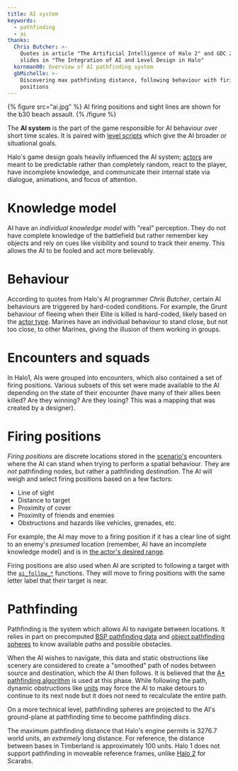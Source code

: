 ```yaml
---
title: AI system
keywords:
  - pathfinding
  - ai
thanks:
  Chris Butcher: >-
    Quotes in article "The Artificial Intelligence of Halo 2" and GDC 2002
    slides in "The Integration of AI and Level Design in Halo"
  kornman00: Overview of AI pathfinding system
  gbMichelle: >-
    Discovering max pathfinding distance, following behaviour with firing
    positions
---
```

{% figure src="ai.jpg" %}
AI firing positions and sight lines are shown for the b30 beach assault.
{% /figure %}

The **AI system** is the part of the game responsible for AI behaviour over short time scales. It is paired with [level scripts](~scripting) which give the AI broader or situational goals.

Halo's game design goals heavily influenced the AI system; [actors](~actor) are meant to be predictable rather than completely random, react to the player, have incomplete knowledge, and communicate their internal state via dialogue, animations, and focus of attention.

# Knowledge model
AI have an _individual knowledge model_ with "real" perception. They do not have complete knowledge of the battlefield but rather remember key objects and rely on cues like visibility and sound to track their enemy. This allows the AI to be fooled and act more believably.

# Behaviour
According to quotes from Halo's AI programmer _Chris Butcher_, certain AI behaviours are triggered by hard-coded conditions. For example, the Grunt behaviour of fleeing when their Elite is killed is hard-coded, likely based on the [actor type](~actor#tag-field-type). Marines have an individual behaviour to stand close, but not too close, to other Marines, giving the illusion of them working in groups.

# Encounters and squads
In Halo1, AIs were grouped into encounters, which also contained a set of firing positions. Various subsets of this set were made available to the AI depending on the state of their encounter (have many of their allies been killed? Are they winning? Are they losing? This was a mapping that was created by a designer).

# Firing positions
_Firing positions_ are discrete locations stored in the [scenario's](~scenario) encounters where the AI can stand when trying to perform a spatial behaviour. They are _not_ pathfinding nodes, but rather a pathfinding _destination_. The AI will weigh and select firing positions based on a few factors:

* Line of sight
* Distance to target
* Proximity of cover
* Proximity of friends and enemies
* Obstructions and hazards like vehicles, grenades, etc.

For example, the AI may move to a firing position if it has a clear line of sight to an enemy's _presumed_ location (remember, AI have an incomplete knowledge model) and is in [the actor's desired range](~actor_variant#tag-field-desired-combat-range).

Firing positions are also used when AI are scripted to following a target with the [`ai_follow_*`](~scripting#functions-ai-follow-target-players) functions. They will move to firing positions with the same letter label that their target is near.

# Pathfinding
Pathfinding is the system which allows AI to navigate between locations. It relies in part on precomputed [BSP pathfinding data](~scenario_structure_bsp#pathfinding-data) and [object pathfinding spheres](~model_collision_geometry#pathfinding-spheres) to know available paths and possible obstacles.

When the AI wishes to navigate, this data and static obstructions like scenery are considered to create a "smoothed" path of nodes between source and destination, which the AI then follows. It is believed that the [A* pathfinding algorithm][a-star-wiki] is used at this phase. While following the path, dynamic obstructions like [units](~unit) may force the AI to make detours to continue to its next node but it does not need to recalculate the entire path.

On a more technical level, pathfinding spheres are projected to the AI's ground-plane at pathfinding time to become pathfinding _discs_.

The maximum pathfinding distance that Halo's engine permits is 3276.7 world units, an _extremely_ long distance. For reference, the distance between bases in Timberland is approximately 100 units. Halo 1 does not support pathfinding in moveable reference frames, unlike [Halo 2](~h2) for Scarabs.


[a-star-wiki]: https://en.wikipedia.org/wiki/A*_search_algorithm

